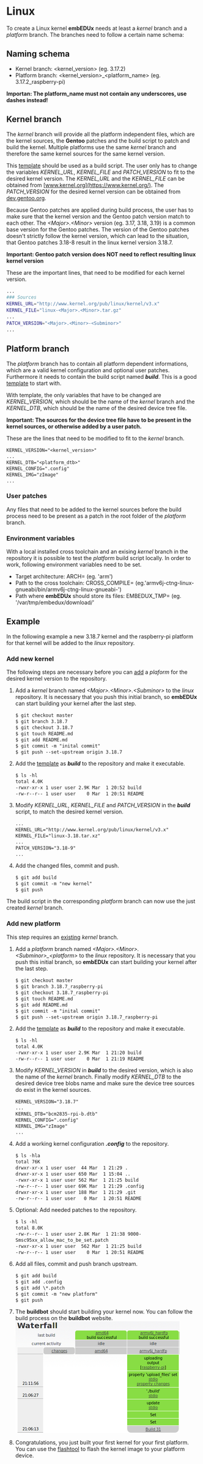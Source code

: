 # Linux
To create a Linux kernel **embEDUx** needs at least a *kernel* branch and a
*platform* branch. The branches need to follow a certain name schema:

## Naming schema
* Kernel branch: \<kernel\_version> (eg. 3.17.2)
* Platform branch: \<kernel\_version>\_\<platform\_name\> (eg. 3.17.2_raspberry-pi)

**Importan: The platform\_name must not contain any underscores, use dashes
instead!**

## Kernel branch
The *kernel* branch will provide all the platform independent files, which are
the kernel sources, the **Gentoo** patches and the build script to patch and build
the kernel. Multiple platforms use the same *kernel* branch and therefore the
same kernel sources for the same kernel version. 

This [template](usage/linux/template/kernel_build) should be used as a build script. The
user only has to change the variables  *KERNEL_URL*, *KERNEL_FILE* and
*PATCH_VERSION* to fit to the desired kernel version. The *KERNEL_URL* and the
*KERNEL_FILE* can be obtained from [www.kernel.org](https://www.kernel.org/).
The *PATCH_VERSION* for the desired kernel version can be obtained from
[dev.gentoo.org](https://dev.gentoo.org/~mpagano/genpatches/tarballs/).

Because Gentoo patches are applied during build process, the user has to make
sure that the kernel version and the Gentoo patch version match to each other.
The *\<Major\>.\<Minor\>* version (eg. 3.17, 3.18, 3.19) is a common base
version for the Gentoo patches. The version of the  Gentoo patches doesn't
strictly follow the kernel version, which can lead to the situation, that Gentoo
patches 3.18-8 result in the linux kernel version 3.18.7.

**Important: Gentoo patch version does NOT need to reflect resulting linux
kernel version**

These are the important lines, that need to be modified for each kernel version.
```bash
...
### Sources
KERNEL_URL="http://www.kernel.org/pub/linux/kernel/v3.x"
KERNEL_FILE="linux-<Major>.<Minor>.tar.gz"
...
PATCH_VERSION="<Major>.<Minor>-<Subminor>"
...
```

## Platform branch
The *platform* branch has to contain all platform dependent informations, which
are a valid kernel configuration and optional user patches. Furthermore it needs
to contain the build script named ***build***. This is a good
[template](usage/linux/template/platform_build) to start with.

With template, the only variables that have to be changed are *KERNEL\_VERSION*,
which should be the name of the *kernel* branch and the *KERNEL\_DTB*, which
should be the name of the desired device tree file.

**Important: The sources for the device tree file have to be present in the
kernel sources, or otherwise added by a user patch.**

These are the lines that need to be modified to fit to the *kernel* branch.
```
KERNEL_VERSION="<kernel_version>"
...
KERNEL_DTB="<platform_dtb>"
KERNEL_CONFIG=".config"
KERNEL_IMG="zImage"
...
```

### User patches
Any files that need to be added to the kernel sources before the build process need to be present as a patch in the root folder of the *platform* branch.

### Environment variables
With a local installed cross toolchain and an exising *kernel* branch in the
repository it is possible to test the *platform* build script locally. In order
to work, following environment variables need to be set.
* Target architecture:
  ARCH= (eg. 'arm')
* Path to the cross toolchain:
  CROSS_COMPILE= (eg.'armv6j-ctng-linux-gnueabi/bin/armv6j-ctng-linux-gnueabi-')
* Path where **embEDUx** should store its files:
  EMBEDUX_TMP= (eg. '/var/tmp/embedux/download/'

## Example 
In the following example a new 3.18.7 kernel and the raspberry-pi platform for
that kernel will be added to the *linux* repository. 

### Add new kernel
The following steps are necessary before you can [add](#add-new-platform) a
*plaform* for the desired kernel version to the repository.

1. Add a *kernel* branch named *\<Major\>.\<Minor\>.\<Subminor\>* to the *linux*
   repository. It is necessary that you push this initial branch, so **embEDUx**
   can start building your kernel after the last step.
   ```
   $ git checkout master
   $ git branch 3.18.7
   $ git checkout 3.18.7
   $ git touch README.md
   $ git add README.md
   $ git commit -m "inital commit"
   $ git push --set-upstream origin 3.18.7
   ```

1. Add the [template](template/kernel_build) as ***build*** to the repository
   and make it executable.
   ```
   $ ls -hl
   total 4.0K
   -rwxr-xr-x 1 user user 2.9K Mar  1 20:52 build
   -rw-r--r-- 1 user user    0 Mar  1 20:51 README
   ```

1. Modify *KERNEL\_URL*, *KERNEL\_FILE* and *PATCH\_VERSION* in the ***build***
   script, to match the desired kernel version.
   ```
   ...
   KERNEL_URL="http://www.kernel.org/pub/linux/kernel/v3.x"
   KERNEL_FILE="linux-3.18.tar.xz"
   ...
   PATCH_VERSION="3.18-9"
   ...
   ```

1. Add the changed files, commit and push. 
   ```
   $ git add build
   $ git commit -m "new kernel"
   $ git push 
   ```

The build script in the corresponding *platform* branch can now use the just
created *kernel* branch.

### Add new platform
This step requires an [existing](#add-new-kernel) *kernel* branch.

1. Add a *platform* branch named
   *\<Major\>.\<Minor\>.\<Subminor\>\_\<platform\>* to the *linux* repository.
   It is necessary that you push this initial branch, so **embEDUx** can start
   building your kernel after the last step.
   ```
   $ git checkout master
   $ git branch 3.18.7_raspberry-pi
   $ git checkout 3.18.7_raspberry-pi
   $ git touch README.md
   $ git add README.md
   $ git commit -m "inital commit"
   $ git push --set-upstream origin 3.18.7_raspberry-pi
   ```

1. Add the [template](template/platform_build) as ***build*** to the repository
   and make it executable. 
   ```
   $ ls -hl
   total 4.0K
   -rwxr-xr-x 1 user user 2.9K Mar  1 21:20 build
   -rw-r--r-- 1 user user    0 Mar  1 21:19 README
   ```

1. Modify *KERNEL\_VERSION* in ***build*** to the desired version, which is also
   the name of the *kernel* branch. Finally modify *KERNEL\_DTB* to the desired
   device tree blobs name and make sure the device tree sources do exist in the
   kernel sources.
   ```
   KERNEL_VERSION="3.18.7"
   ...
   KERNEL_DTB="bcm2835-rpi-b.dtb"
   KERNEL_CONFIG=".config"
   KERNEL_IMG="zImage"
   ...
   ```

1. Add a working kernel configuration ***.config*** to the repository.
   ```
   $ ls -hla
   total 76K
   drwxr-xr-x 1 user user  44 Mar  1 21:29 .
   drwxr-xr-x 1 user user 650 Mar  1 15:04 ..
   -rwxr-xr-x 1 user user 562 Mar  1 21:25 build
   -rw-r--r-- 1 user user 69K Mar  1 21:29 .config
   drwxr-xr-x 1 user user 188 Mar  1 21:29 .git
   -rw-r--r-- 1 user user   0 Mar  1 20:51 README 
   ```

1. Optional: Add needed patches to the repository.
   ```
   $ ls -hl
   total 8.0K
   -rw-r--r-- 1 user user 2.8K Mar  1 21:38 9000-Smsc95xx_allow_mac_to_be_set.patch
   -rwxr-xr-x 1 user user  562 Mar  1 21:25 build
   -rw-r--r-- 1 user user    0 Mar  1 20:51 README
   ```

1. Add all files, commit  and push branch upstream.
   ```
   $ git add build
   $ git add .config
   $ git add \*.patch
   $ git commit -m "new platform"
   $ git push
   ```

1. The **buildbot** should start building your kernel now. You can follow the
   build process on the **buildbot** website.
   ![Buildbot done](img/buildbot_done.png)

1. Congratulations, you just built your first kernel for your first platform.
   You can use the [flashtool](usage/flashtool/README.md) to flash the kernel image
   to your platform device.

